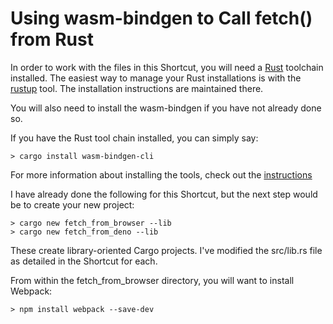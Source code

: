 # Using wasm-bindgen to Call fetch() from Rust

In order to work with the files in this Shortcut, you will need a
[Rust](https://www.rust-lang.org) toolchain installed. The easiest way
to manage your Rust installations is with the
[rustup](https://rustup.rs) tool. The installation instructions are
maintained there.

You will also need to install the wasm-bindgen if you have not already
done so.

If you have the Rust tool chain installed, you can simply say:

```console
> cargo install wasm-bindgen-cli
```

For more information about installing the tools, check out the
[instructions](https://github.com/rustwasm/wasm-bindgen)

I have already done the following for this Shortcut, but the next step
would be to create your new project:

```console
> cargo new fetch_from_browser --lib
> cargo new fetch_from_deno --lib
```

These create library-oriented Cargo projects. I've modified the
src/lib.rs file as detailed in the Shortcut for each.

From within the fetch_from_browser directory, you will want to install
Webpack:

```console
> npm install webpack --save-dev
```
